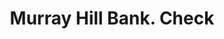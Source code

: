 ---
doi: 10.7916/D8698FNX
date_other: '1890'
date_other_textual: 1890-1899
form: printed ephemera
genre:
- Checks (bank checks)
name:
- Murray Hill Bank
object_in_context_url: https://biggert.cul.columbia.edu/items/view/ave_biggert_01073
subject_hierarchical_geographic:
- New York, New York, United States
subject_name:
- Murray Hill Bank
title: Murray Hill Bank. Check
sort_title: Murray Hill Bank. Check
call_number: ave_biggert_01073
coordinates:
- 40.71277777777778,-74.00583333333333
pid: ave_biggert_01073
identifiers: ave_biggert_01073
thumbnail: https://derivativo-1.library.columbia.edu/iiif/2/ldpd:344477/full/!256,256/0/native.jpg
permalink: /biggert/ave_biggert_01073/
layout: iiif-image-page
---